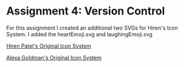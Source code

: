# Assignment 4: Version Control

For this assignment I created an additional two SVGs for Hiren's Icon System. I added the heartEmoji.svg and laughingEmoji.svg 

[Hiren Patel's Original Icon System](http://i6.cims.nyu.edu/~hrp259/color/assignments/assignment02/)

[Alexa Goldman's Original Icon System](http://i6.cims.nyu.edu/~aeg451/380/hw2/index.html)

